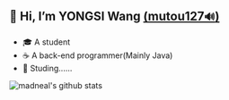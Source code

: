 ## 👋 Hi, I’m YONGSI Wang <a href="https://mutou127.top/" target="_blank">(mutou127`🔊`)</a> 

- :mortar_board: A student
- :coffee: A back-end programmer(Mainly Java)
- :book: Studing......

![madneal's github stats](https://github-readme-stats.vercel.app/api?username=codedog999&show_icons=true&theme=radical)

